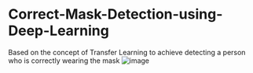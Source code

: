 # Correct-Mask-Detection-using-Deep-Learning
Based on the concept of Transfer Learning to achieve detecting a person who is correctly wearing the mask
![image](https://github.com/KIRA9359/Correct-Mask-Detection-using-Deep-Learning/blob/main/MyResult.gif)
